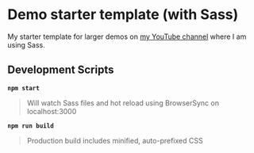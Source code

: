 # Demo starter template (with Sass)

My starter template for larger demos on [my YouTube channel](https://youtube.com/kevinpowell) where I am using Sass.

## Development Scripts

**`npm start`**

> Will watch Sass files and hot reload using BrowserSync on localhost:3000

**`npm run build`**

> Production build includes minified, auto-prefixed CSS
